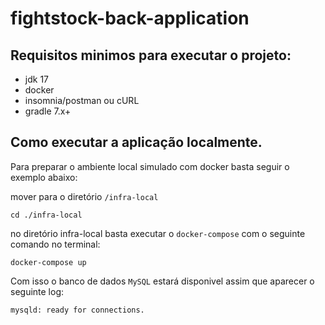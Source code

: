 # fightstock-back-application

## Requisitos minimos para executar o projeto:

- jdk 17
- docker
- insomnia/postman ou cURL
- gradle 7.x+

## Como executar a aplicação localmente.

Para preparar o ambiente local simulado com docker basta seguir o exemplo abaixo:

mover para o diretório `/infra-local`

```shell
cd ./infra-local
```
no diretório infra-local basta executar o `docker-compose` com o seguinte comando no terminal:

```shell
docker-compose up
```

Com isso o banco de dados `MySQL` estará disponivel assim que aparecer o seguinte log:
```shell
mysqld: ready for connections.
```
